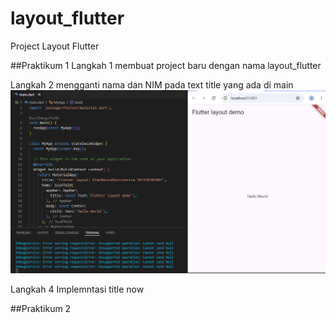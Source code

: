 # layout_flutter

Project Layout Flutter

##Praktikum 1
Langkah 1 membuat project baru dengan nama layout_flutter

Langkah 2 mengganti nama dan NIM pada text title yang ada di main
![Secreenshot langkah 1](dokumentasi/1.PNG)

Langkah 4 Implemntasi title now



##Praktikum 2
